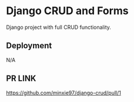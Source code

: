# Django CRUD and Forms
Django project with full CRUD functionality.

## Deployment
N/A

## PR LINK
https://github.com/minxie97/django-crud/pull/1
